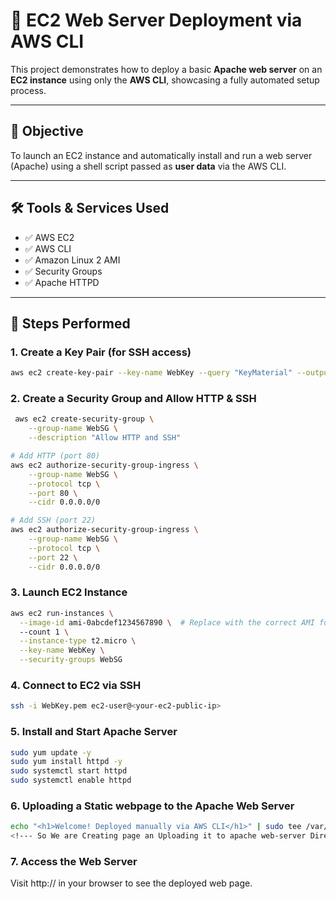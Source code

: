 # 🚀 EC2 Web Server Deployment via AWS CLI

This project demonstrates how to deploy a basic **Apache web server** on an **EC2 instance** using only the **AWS CLI**, showcasing a fully automated setup process.

---

## 📌 Objective

To launch an EC2 instance and automatically install and run a web server (Apache) using a shell script passed as **user data** via the AWS CLI.

---

## 🛠️ Tools & Services Used

- ✅ AWS EC2
- ✅ AWS CLI
- ✅ Amazon Linux 2 AMI
- ✅ Security Groups
- ✅ Apache HTTPD

---

## 🧾 Steps Performed

### 1. Create a Key Pair (for SSH access)
```bash
aws ec2 create-key-pair --key-name WebKey --query "KeyMaterial" --output text > WebKey.pem
```
### 2. Create a Security Group and Allow HTTP & SSH
```bash
 aws ec2 create-security-group \
    --group-name WebSG \
    --description "Allow HTTP and SSH"

# Add HTTP (port 80)
aws ec2 authorize-security-group-ingress \
    --group-name WebSG \
    --protocol tcp \
    --port 80 \
    --cidr 0.0.0.0/0

# Add SSH (port 22)
aws ec2 authorize-security-group-ingress \
    --group-name WebSG \
    --protocol tcp \
    --port 22 \
    --cidr 0.0.0.0/0
```

### 3. Launch EC2 Instance
```bash
aws ec2 run-instances \
  --image-id ami-0abcdef1234567890 \  # Replace with the correct AMI for your region
  --count 1 \
  --instance-type t2.micro \
  --key-name WebKey \
  --security-groups WebSG
```
### 4. Connect to EC2 via SSH
``` bash
ssh -i WebKey.pem ec2-user@<your-ec2-public-ip>
```

### 5. Install and Start Apache Server

```bash
sudo yum update -y
sudo yum install httpd -y
sudo systemctl start httpd
sudo systemctl enable httpd
```

### 6. Uploading a Static webpage to the  Apache Web Server
```bash
echo "<h1>Welcome! Deployed manually via AWS CLI</h1>" | sudo tee /var/www/html/index.html
<!--- So We are Creating page an Uploading it to apache web-server Directory ---> 
```
### 7. Access the Web Server

Visit http://<your-ec2-public-ip> in your browser to see the deployed web page.
